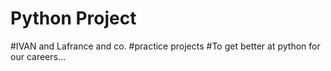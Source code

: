 # Python Project

#IVAN and Lafrance and co.
#practice projects
#To get better at python for our careers...

